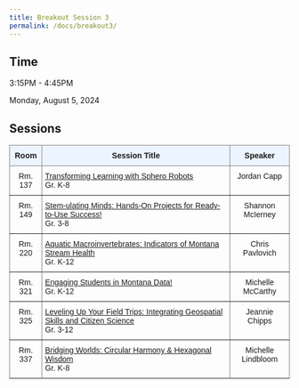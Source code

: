 ```yaml
---
title: Breakout Session 3
permalink: /docs/breakout3/
---
```


## Time

3:15PM - 4:45PM

Monday, August 5, 2024

## Sessions

<style type="text/css">
.tg  {border-collapse:collapse;border-spacing:0;}
.tg td{border-color:black;border-style:solid;border-width:1px;font-family:Arial, sans-serif;font-size:14px;
  overflow:hidden;padding:10px 5px;word-break:normal;}
.tg th{border-color:black;border-style:solid;border-width:1px;font-family:Arial, sans-serif;font-size:14px;
  font-weight:normal;overflow:hidden;padding:10px 5px;word-break:normal;}
.tg .tg-c3ow{border-color:inherit;text-align:center;vertical-align:top}
.tg .tg-5w3z{background-color:#ecf4ff;border-color:inherit;text-align:center;vertical-align:top}
.tg .tg-0pky{border-color:inherit;text-align:left;vertical-align:top}
</style>
<table class="tg">
<thead>
  <tr>
    <th class="tg-5w3z"><span style="font-weight:bold">Room</span></th>
    <th class="tg-5w3z"><span style="font-weight:bold">Session Title</span></th>
    <th class="tg-5w3z"><span style="font-weight:bold">Speaker</span></th>
  </tr>
</thead>
<tbody>
  <tr>
    <td class="tg-c3ow">Rm. 137</td>
    <td class="tg-0pky"><a href="https://stem-summer-institute.github.io/2024/docs/b3p1/">Transforming Learning with Sphero Robots</a><br>Gr. K-8</td>
    <td class="tg-c3ow">Jordan Capp</td>
  </tr>
      <tr>
    <td class="tg-c3ow">Rm. 149</td>
    <td class="tg-0pky"><a href="https://stem-summer-institute.github.io/2024/docs/b3p6/">Stem-ulating Minds: Hands-On Projects for Ready-to-Use Success!</a><br>Gr. 3-8</td>
    <td class="tg-c3ow">Shannon McIerney</td>
  </tr>
    <tr>
    <td class="tg-c3ow">Rm. 220</td>
    <td class="tg-0pky"><a href="https://stem-summer-institute.github.io/2024/docs/b3p5/">Aquatic Macroinvertebrates: Indicators of Montana Stream Health</a><br>Gr. K-12</td>
    <td class="tg-c3ow">Chris Pavlovich</td>
  </tr>
  <tr>
    <td class="tg-c3ow">Rm. 321</td>
    <td class="tg-0pky"><a href="https://stem-summer-institute.github.io/2024/docs/b3p3/">Engaging Students in Montana Data!</a><br>Gr. K-12</td>
    <td class="tg-c3ow">Michelle McCarthy</td>
  </tr>
  <tr>
    <td class="tg-c3ow">Rm. 325</td>
    <td class="tg-0pky"><a href="https://stem-summer-institute.github.io/2024/docs/b3p4/">Leveling Up Your Field Trips: Integrating Geospatial Skills and Citizen Science</a><br>Gr. 3-12</td>
    <td class="tg-c3ow">Jeannie Chipps</td>
  </tr>
    <tr>
    <td class="tg-c3ow">Rm. 337</td>
    <td class="tg-0pky"><a href="https://stem-summer-institute.github.io/2024/docs/b3p2/">Bridging Worlds: Circular Harmony & Hexagonal Wisdom</a><br>Gr. K-8</td>
    <td class="tg-c3ow">Michelle Lindbloom</td>
  </tr>
</tbody>
</table>